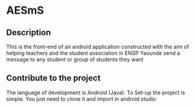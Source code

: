 # AESmS
## Description
This is the front-end of an android application constructed with the aim of helping teachers and the student association in ENSP Yaounde send a message to any student or group of students they want

## Contribute to the project
The language of development is Android (Java). To Set-up the project is simple. You just need to clone it and import in android studio
